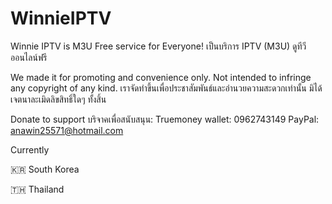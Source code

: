 # WinnieIPTV
Winnie IPTV is M3U Free service for Everyone! เป็นบริการ IPTV (M3U) ดูทีวีออนไลน์ฟรี

We made it for promoting and convenience only. Not intended to infringe any copyright of any kind.
เราจัดทำขึ้นเพื่อประชาสัมพันธ์และอำนวยความสะดวกเท่านั้น มิได้เจตนาละเมิดลิขสิทธิ์ใดๆ ทั้งสิ้น

Donate to support บริจาคเพื่อสนับสนุน:
Truemoney wallet: 0962743149
PayPal: anawin25571@hotmail.com

Currently

🇰🇷 South Korea

🇹🇭 Thailand
